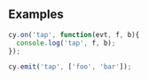 ## Examples

```js
cy.on('tap', function(evt, f, b){
  console.log('tap', f, b);
});

cy.emit('tap', ['foo', 'bar']);
```
